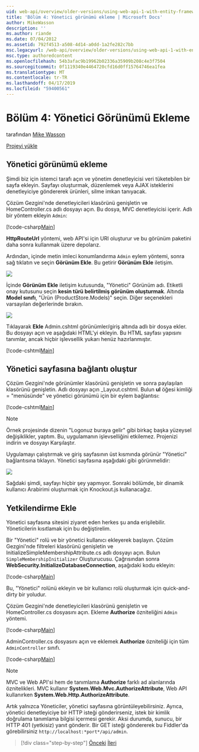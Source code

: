 ```yaml
---
uid: web-api/overview/older-versions/using-web-api-1-with-entity-framework-5/using-web-api-with-entity-framework-part-4
title: 'Bölüm 4: Yönetici görünümü ekleme | Microsoft Docs'
author: MikeWasson
description: ''
ms.author: riande
ms.date: 07/04/2012
ms.assetid: 792f4513-a508-4d14-a0dd-1a2fe282c7bb
msc.legacyurl: /web-api/overview/older-versions/using-web-api-1-with-entity-framework-5/using-web-api-with-entity-framework-part-4
msc.type: authoredcontent
ms.openlocfilehash: 54b3afac9b19962b02336a35909b208c4e3f7504
ms.sourcegitcommit: 0f1119340e4464720cfd16d0ff15764746ea1fea
ms.translationtype: MT
ms.contentlocale: tr-TR
ms.lasthandoff: 04/17/2019
ms.locfileid: "59400561"
---
```

# <a name="part-4-adding-an-admin-view"></a>Bölüm 4: Yönetici Görünümü Ekleme

tarafından [Mike Wasson](https://github.com/MikeWasson)

[Projeyi yükle](http://code.msdn.microsoft.com/ASP-NET-Web-API-with-afa30545)

## <a name="add-an-admin-view"></a>Yönetici görünümü ekleme

Şimdi biz için istemci tarafı açın ve yönetim denetleyicisi veri tüketebilen bir sayfa ekleyin. Sayfayı oluşturmak, düzenlemek veya AJAX isteklerini denetleyiciye göndererek ürünleri, silme imkan tanıyacak.

Çözüm Gezgini'nde denetleyicileri klasörünü genişletin ve HomeController.cs adlı dosyayı açın. Bu dosya, MVC denetleyicisi içerir. Adlı bir yöntem ekleyin `Admin`:

[!code-csharp[Main](using-web-api-with-entity-framework-part-4/samples/sample1.cs)]

**HttpRouteUrl** yöntemi, web API'si için URI oluşturur ve bu görünüm paketini daha sonra kullanmak üzere depolarız.

Ardından, içinde metin imleci konumlandırma `Admin` eylem yöntemi, sonra sağ tıklatın ve seçin **Görünüm Ekle**. Bu getirir **Görünüm Ekle** iletişim.

![](using-web-api-with-entity-framework-part-4/_static/image1.png)

İçinde **Görünüm Ekle** iletişim kutusunda, "Yönetici" Görünüm adı. Etiketli onay kutusunu seçin **kesin türü belirtilmiş görünüm oluşturmak**. Altında **Model sınıfı**, "Ürün (ProductStore.Models)" seçin. Diğer seçenekleri varsayılan değerlerinde bırakın.

![](using-web-api-with-entity-framework-part-4/_static/image2.png)

Tıklayarak **Ekle** Admin.cshtml görünümler/giriş altında adlı bir dosya ekler. Bu dosyayı açın ve aşağıdaki HTML'yi ekleyin. Bu HTML sayfası yapısını tanımlar, ancak hiçbir işlevsellik yukarı henüz hazırlanmıştır.

[!code-cshtml[Main](using-web-api-with-entity-framework-part-4/samples/sample2.cshtml)]

## <a name="create-a-link-to-the-admin-page"></a>Yönetici sayfasına bağlantı oluştur

Çözüm Gezgini'nde görünümler klasörünü genişletin ve sonra paylaşılan klasörünü genişletin. Adlı dosyayı açın \_Layout.cshtml. Bulun **ul** öğesi kimliği = "menüsünde" ve yönetici görünümü için bir eylem bağlantısı:

[!code-cshtml[Main](using-web-api-with-entity-framework-part-4/samples/sample3.cshtml)]

> [!NOTE]
> Örnek projesinde dizenin "Logonuz buraya gelir" gibi birkaç başka yüzeysel değişiklikler, yaptım. Bu, uygulamanın işlevselliğini etkilemez. Projenizi indirin ve dosyayı Karşılaştır.


Uygulamayı çalıştırmak ve giriş sayfasının üst kısmında görünür "Yönetici" bağlantısına tıklayın. Yönetici sayfasına aşağıdaki gibi görünmelidir:

![](using-web-api-with-entity-framework-part-4/_static/image3.png)

Sağdaki şimdi, sayfayı hiçbir şey yapmıyor. Sonraki bölümde, bir dinamik kullanıcı Arabirimi oluşturmak için Knockout.js kullanacağız.

## <a name="add-authorization"></a>Yetkilendirme Ekle

Yönetici sayfasına sitesini ziyaret eden herkes şu anda erişilebilir. Yöneticilerin kısıtlamak için bu değiştirelim.

Bir "Yönetici" rolü ve bir yönetici kullanıcı ekleyerek başlayın. Çözüm Gezgini'nde filtreleri klasörünü genişletin ve InitializeSimpleMembershipAttribute.cs adlı dosyayı açın. Bulun `SimpleMembershipInitializer` Oluşturucusu. Çağrısından sonra **WebSecurity.InitializeDatabaseConnection**, aşağıdaki kodu ekleyin:

[!code-csharp[Main](using-web-api-with-entity-framework-part-4/samples/sample4.cs)]

Bu, "Yönetici" rolünü ekleyin ve bir kullanıcı rolü oluşturmak için quick-and-dirty bir yoludur.

Çözüm Gezgini'nde denetleyicileri klasörünü genişletin ve HomeController.cs dosyasını açın. Ekleme **Authorize** özniteliğini `Admin` yöntemi.

[!code-csharp[Main](using-web-api-with-entity-framework-part-4/samples/sample5.cs)]

AdminController.cs dosyasını açın ve eklemek **Authorize** özniteliği için tüm `AdminController` sınıfı.

[!code-csharp[Main](using-web-api-with-entity-framework-part-4/samples/sample6.cs)]

> [!NOTE]
> MVC ve Web API'si hem de tanımlama **Authorize** farklı ad alanlarında öznitelikleri. MVC kullanır **System.Web.Mvc.AuthorizeAttribute**, Web API kullanırken **System.Web.Http.AuthorizeAttribute**.


Artık yalnızca Yöneticiler, yönetici sayfasına görüntüleyebilirsiniz. Ayrıca, yönetici denetleyiciye bir HTTP isteği gönderirseniz, istek bir kimlik doğrulama tanımlama bilgisi içermesi gerekir. Aksi durumda, sunucu, bir HTTP 401 (yetkisiz) yanıt gönderir. Bir GET isteği göndererek bu Fiddler'da görebilirsiniz `http://localhost:*port*/api/admin`.

> [!div class="step-by-step"]
> [Önceki](using-web-api-with-entity-framework-part-3.md)
> [İleri](using-web-api-with-entity-framework-part-5.md)
